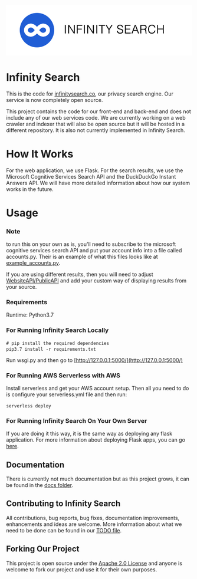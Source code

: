 ![banner](banner.png)

# Infinity Search
This is the code for [infinitysearch.co](https://infinitysearch.co), our privacy search
engine. Our service is now completely open source. 

This project contains the code for our front-end and back-end and does not include any of our web services code. We are currently 
working on a web crawler and indexer that will also be open source but it will be hosted in a different repository. 
It is also not currently implemented in Infinity Search. 

# How It Works
For the web application, we use Flask. For the search results, we use the Microsoft Cognitive Services Search API and
the DuckDuckGo Instant Answers API. We will have more detailed information about how
our system works in the future. 

# Usage

### Note
to run this on your own as is, you'll need to subscribe to the microsoft cognitive services search API and put your account info 
into a file called accounts.py. Their is an example of what this files looks like at [example_accounts.py](/example_accounts.py).


If you are using different results, then you will need to adjust [WebsiteAPI/PublicAPI](/WebsiteAPI/PublicAPI.py) and
add your custom way of displaying results from your source. 

### Requirements
Runtime: Python3.7 

### For Running Infinity Search Locally

```shell script
# pip install the required dependencies
pip3.7 install -r requirements.txt
```

Run wsgi.py and then go to [http://127.0.0.1:5000/](http://127.0.0.1:5000/)

### For Running AWS Serverless with AWS 
Install serverless and get your AWS account setup. Then all you 
need to do is configure your serverless.yml file and then run:
```shell script
serverless deploy
```

### For Running Infinity Search On Your Own Server

If you are doing it this way, it is the same way as deploying any 
flask application. For more information about deploying Flask apps, 
you can go [here](https://flask.palletsprojects.com/en/1.1.x/deploying).


## Documentation 
There is currently not much documentation but as this project 
grows, it can be found in the [docs folder](/docs).

## Contributing to Infinity Search
All contributions, bug reports, bug fixes, documentation improvements, enhancements and ideas are welcome. 
More information about what we need to be done can be found in our [TODO file](/docs/TODO.md).

## Forking Our Project
This project is open source under the [Apache 2.0 License](/LICENSE) and anyone is welcome to fork our project and use it for their own 
purposes.
